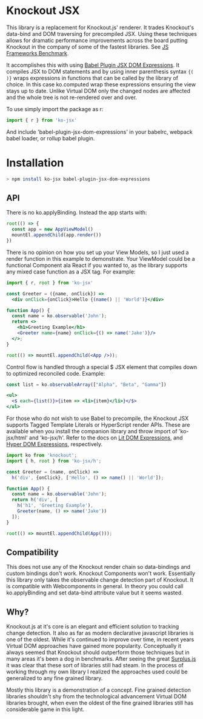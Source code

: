 # Knockout JSX

This library is a replacement for Knockout.js' renderer. It trades Knockout's data-bind and DOM traversing for precompiled JSX. Using these techniques allows for dramatic performance improvements across the board putting Knockout in the company of some of the fastest libraries. See [JS Frameworks Benchmark](https://github.com/krausest/js-framework-benchmark).

It accomplishes this with using [Babel Plugin JSX DOM Expressions](https://github.com/ryansolid/babel-plugin-jsx-dom-expressions). It compiles JSX to DOM statements and by using inner parenthesis syntax ```{( )}``` wraps expressions in functions that can be called by the library of choice. In this case ko.computed wrap these expressions ensuring the view stays up to date. Unlike Virtual DOM only the changed nodes are affected and the whole tree is not re-rendered over and over.

To use simply import the package as r:

```js
import { r } from 'ko-jsx'
```

And include 'babel-plugin-jsx-dom-expressions' in your babelrc, webpack babel loader, or rollup babel plugin.

# Installation
```sh
> npm install ko-jsx babel-plugin-jsx-dom-expressions
```

## API

There is no ko.applyBinding. Instead the app starts with:

```js
root(() => {
  const app = new AppViewModel()
  mountEl.appendChild(app.render())
})
```

There is no opinion on how you set up your View Models, so I just used a render function in this example to demonstrate. Your ViewModel could be a functional Component ala React if you wanted to, as the library supports any mixed case function as a JSX tag. For example:

```jsx
import { r, root } from 'ko-jsx'

const Greeter = ({name, onClick}) =>
  <div onClick={onClick}>Hello {(name() || 'World')}</div>

function App() {
  const name = ko.observable('John');
  return <>
    <h1>Greeting Example</h1>
    <Greeter name={name} onClick={() => name('Jake')}/>
  </>;
}

root(() => mountEl.appendChild(<App />));
```

Control flow is handled through a special $ JSX element that compiles down to optimized reconciled code. Example:

```jsx
const list = ko.observableArray(["Alpha", "Beta", "Gamma"])

<ul>
  <$ each={list()}>{item => <li>{item}</li>}</$>
</ul>
```

For those who do not wish to use Babel to precompile, the Knockout JSX supports Tagged Template Literals or HyperScript render APIs. These are available when you install the companion library and throw import of 'ko-jsx/html' and 'ko-jsx/h'. Refer to the docs on [Lit DOM Expressions](https://github.com/ryansolid/lit-dom-expressions), and [Hyper DOM Expressions](https://github.com/ryansolid/hyper-dom-expressions), respectively.

```js
import ko from 'knockout';
import { h, root } from 'ko-jsx/h';

const Greeter = (name, onClick) =>
  h('div', {onClick}, ['Hello', () => name() || 'World']);

function App() {
  const name = ko.observable('John');
  return h('div', [
    h('h1', 'Greeting Example'),
    Greeter(name, () => name('Jake'))
  ]);
}

root(() => mountEl.appendChild(App()));

```

## Compatibility

This does not use any of the Knockout render chain so data-bindings and custom bindings don't work. Knockout Components won't work. Essentially this library only takes the observable change detection part of Knockout. It is compatible with Webcomponents in general. In theory you could call ko.applyBinding and set data-bind attribute value but it seems wasted.

## Why?

Knockout.js at it's core is an elegant and efficient solution to tracking change detection. It also as far as modern declarative javascript libraries is one of the oldest.  While it's continued to improve over time, in recent years Virtual DOM approaches have gained more popularity. Conceptually it always seemed that Knockout should outperform those techniques but in many areas it's been a dog in benchmarks.  After seeing the great [Surplus.js](https://github.com/adamhaile/surplus) it was clear that these sort of libraries still had steam. In the process of working through my own library I realized the approaches used could be generalized to any fine grained library.

Mostly this library is a demonstration of a concept. Fine grained detection libraries shouldn't shy from the technological advancement Virtual DOM libraries brought, when even the oldest of the fine grained libraries still has considerable game in this light.